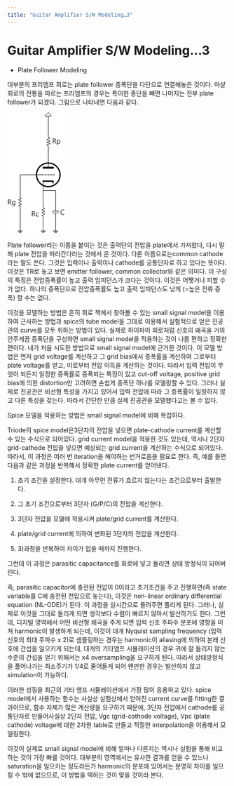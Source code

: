 ```yaml
---
title: "Guitar Amplifier S/W Modeling…3"
---
```

# Guitar Amplifier S/W Modeling…3


* Plate Follower Modeling




대부분의 프리앰프 회로는 plate follower 증폭단을 다단으로 연결해놓은 것이다. 마샬 회로의 전통을 따르는 프리앰프의 경우는 특이한 종단을 빼면 나머지는 전부 plate follower가 되겠다. 그림으로 나타내면 다음과 같다.






![image](/assets/images/c9ae887675110d6870e01c50439ed11a.png)







Plate follower라는 이름을 붙이는 것은 출력단의 전압을 plate에서 가져왔다, 다시 말해 plate 전압을 따라간다라는 것에서 온 것이다. 다른 이름으로는common cathode라는 말도 쓴다. 그것은 입력이나 출력이나 cathode를 공통단자로 하고 있다는 뜻이다. 이것은 TR로 놓고 보면 emitter follower, common collector와 같은 의미다. 이 구성의 특징은 전압증폭률이 높고 출력 임피던스가 크다는 것이다. 이것은 어쨋거나 피할 수가 없다. 하나의 증폭단으로 전압증폭률도 높고 출력 임피던스도 낮게 (=높은 전류 증폭) 할 수는 없다.




이것을 모델하는 방법은 흔히 회로 책에서 찾아볼 수 있는 small signal model을 이용하여 근사하는 방법과 spice의 tube model을 그대로 이용해서 실험적으로 얻은 진공관의 curve를 모두 취하는 방법이 있다. 실제로 하이파이 회로처럼 신호의 왜곡을 거의 안주게끔 증폭단을 구성하면 small signal model을 적용하는 것이 나름 편하고 정확한 편이다. 내가 처음 시도한 방법으로 small signal model에 근거한 것이다. 이 모델 방법은 먼저 grid voltage를 계산하고 그 grid bias에서 증폭률을 계산하여 그로부터 plate voltage를 얻고, 이로부터 전압 이득을 계산하는 것이다. 따라서 입력 전압이 무엇이 되든지 일정한 증폭률로 증폭되는 특징이 있고 cut-off voltage, positive grid bias에 의한 distortion만 고려하면 손쉽게 증폭단 하나를 모델링할 수 있다. 그러나 실제로 진공관은 비선형 특성을 가지고 있어서 입력 전압에 따라 그 증폭률이 일정하지 않고 다른 특성을 갖는다. 따라서 간단한 만큼 실제 진공관을 모델했다고는 볼 수 없다.




Spice 모델을 적용하는 방법은 small signal model에 비해 복잡하다.




Triode의 spice model은3단자의 전압을 넣으면 plate-cathode current를 계산할 수 있는 수식으로 되어있다. grid current model을 적용한 것도 있는데, 역시나 2단자 grid-cathode 전압을 넣으면 예상되는 grid current을 계산하는 수식으로 되어있다. 따라서, 이 과정은 여러 번 iteration을 해야하는 번거로음을 필요로 한다. 즉, 예를 들면 다음과 같은 과정을 반복해서 정확한 plate current를 얻어낸다.




1) 초기 조건을 설정한다. 대개 아무런 전류가 흐르지 않는다는 조건으로부터 출발한다.

2) 그 초기 조건으로부터 3단자 (G/P/C)의 전압을 계산한다. 

3) 3단자 전압을 모델에 적용시켜 plate/grid current를 계산한다.

4) plate/grid current에 의하여 변화된 3단자의 전압을 계산한다.

5) 3)과정을 반복하여 차이가 없을 때까지 진행한다.




그런데 이 과정은 parasitic capacitance를 회로에 넣고 돌리면 상태 방정식이 되어버린다.




즉, parasitic capacitor에 충전된 전압이 0이라고 초기조건을 주고 진행하면(즉 state variable를 C에 충전된 전압으로 놓는다), 이것은 non-linear ordinary differential equation (NL-ODE)가 된다. 이 과정을 실시간으로 돌려주면 풀리게 된다. 그러나, 실제로 이것을 그대로 돌리게 되면 생각보다 수렴이 빠르지 않아서 발산하기도 한다. 그런데, 디지털 영역에서 어떤 비선형 왜곡을 주게 되면 입력 신호 주파수 분포에 영향을 미쳐 harmonic이 발생하게 되는데, 이것이 대개 Nyquist sampling frequency (입력 신호의 최대 주파수 x 2)로 샘플링하는 경우는 harmonic이 aliasing에 의하여 본래 신호에 간섭을 일으키게 되는데, 대개의 기타앰프 시뮬레이션의 경우 귀에 잘 들리지 않는 수준의 간섭을 얻기 위해서는 x4 oversampling을 요구하게 된다. 따라서 상태방정식을 풀어나가는 최소주기가 1/4로 줄어들게 되어 왠만한 경우는 발산하지 않고 simulation이 가능하다.




이러한 성질을 최근의 기타 앰프 시뮬레이션에서 가장 많이 응용하고 있다. spice model에서 사용하는 함수는 사실상 실험상에서 얻어진 current curve를 fitting한 결과이므로, 함수 자체가 많은 계산량을 요구하기 때문에, 3단자 전압에서 cathode를 공통단자로 만들어사실상 2단자 전압, Vgc (grid-cathode voltage), Vpc (plate cathode) voltage에 대한 2차원 table로 만들고 적절한 interpolation을 이용해서 모델링한다.




이것이 실제로 small signal model에 비해 얼마나 다른지는 역시나 실험을 통해 비교하는 것이 가장 빠를 것이다. 대부분의 영역에서는 유사한 결과를 얻을 수 있느나 saturation을 일으키는 정도라든가 harmonic의 분포에 있어서는 분명히 차이를 일으킬 수 밖에 없으므로, 이 방법을 택하는 것이 맞을 것이라 본다.








